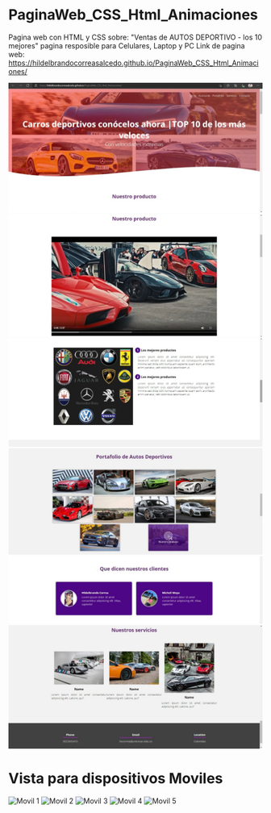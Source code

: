 # PaginaWeb_CSS_Html_Animaciones
Pagina web con HTML y CSS sobre: "Ventas de AUTOS DEPORTIVO - los 10 mejores" pagina resposible para Celulares, Laptop y PC
Link de pagina web: https://hildelbrandocorreasalcedo.github.io/PaginaWeb_CSS_Html_Animaciones/

![](README/1.jpeg)
![](README/2.jpeg)
![](README/3.jpeg)
![](README/4.jpeg)
![](README/5.jpeg)
![](README/6.jpeg)

# Vista para dispositivos Moviles

![Movil 1](https://user-images.githubusercontent.com/63067085/187347697-dff3e481-8bbf-4566-a90b-0efea18b9f40.PNG)
![Movil 2](https://user-images.githubusercontent.com/63067085/187347685-c6ed0ed5-1e7b-4953-a9bb-72aa5c4b0fb8.PNG)
![Movil 3](https://user-images.githubusercontent.com/63067085/187347687-bc58bf5c-16c8-4bde-90e9-bee50a368a07.PNG)
![Movil 4](https://user-images.githubusercontent.com/63067085/187347689-7fdef875-60cb-4fc7-a5e8-d62f5fdcbdbc.PNG)
![Movil 5](https://user-images.githubusercontent.com/63067085/187347695-fa18a523-305a-4f1b-be6b-08d05578b994.PNG)

